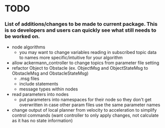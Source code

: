 # TODO
### List of additions/changes to be made to current package. This is so developers and users can quickly see what still needs to be worked on.
- node algorithms
  - you may want to change variables reading in subscribed topic data to names more specific/intuitive for your algorithm
- allow ackermann_controller to change topics from parameter file setting
- refactor Object to Obstacle (ex. ObjectMsg and ObjectStateMsg to ObstacleMsg and ObstacleStateMsg)
  - .msg files
  - include statements
  - message types within nodes
- read parameters into nodes
  - put parameters into namespaces for their node so they don't get overwritten in case other param files use the same parameter names
- change output of local planner from velocity to acceleration to simplify control commands (want controller to only apply changes, not calculate as it has no state information)
